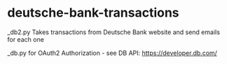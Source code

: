 # deutsche-bank-transactions
_db2.py Takes transactions from Deutsche Bank website and send emails for each one

_db.py for OAuth2 Authorization - see DB API: https://developer.db.com/
